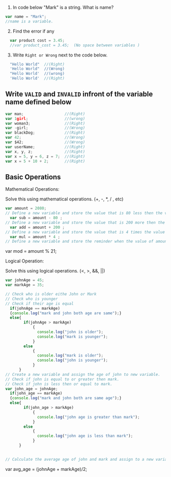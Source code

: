 1. In code below "Mark" is a string.  What is name?
```js
var name = "Mark";
//name is a variable.
```

2. Find the error if any
```js
  var product cost = 3.45;
  //var product_cost = 3.45;  (No space between variables )
```

3. Write `Right or Wrong` next to the code below.

```js
  "Hello World"  //(Right)
  'Hello World"  //(Wrong)
  "Hello World'  //(wrong)
  'Hello World'  //(Right)
```

## Write `VALID` and `INVALID` infront of the variable name defined below
```js
var man;                  //(Right)
var 1girl;                //(wrong)
var woman3;               //(Right)
var -girl;                //(Wrong)
var blackDog;             //(Right)
var 42;                   //(Wrong)
var $42;                  //(Wrong)
var userName;             //(Right)
var x, y, z;              //(Right)
var x = 5, y = 6, z = 7;  //(Right)
var x = 5 + 10 + 2;       //(Right)
```

## Basic Operations

Mathematical Operations:

Solve this using mathematical operations. (+, -, *, / , etc)

```js
var amount = 2080;
// Define a new variable and store the value that is 80 less then the value of amount.
  var sub = amount - 80 ;
// Define a new variable and store the value that is 200 more then the value of amount.
  var add = amount + 200 ;
// Define a new variable and store the value that is 4 times the value of amount.
  var mul = amount * 4 ;
// Define a new variable and store the reminder when the value of amount is  divided by 21.
```
  var mod = amount % 21;

Logical Operation:

Solve this using logical operations. (<, >, &&, ||)

```js
var johnAge = 45;
var markAge = 35;

// Check who is older eithe John or Mark
// Check who is younger
// Check if their age is equal
  if(johnAge == markAge)
  {console.log("mark and john both age are same");}
  else{
        if(johnAge > markAge)
            {
              console.log("john is older");
              console.log("mark is younger");  
            }
        else
            {
              console.log("mark is older");
              console.log("john is younger");  
            }
      }
// Create a new variable and assign the age of john to new variable.
// Check if john is equal to or greater then mark.
// Check if john is less then or equal to mark.
var john_age = johnAge;
  if(john_age == markAge)
  {console.log("mark and john both are same age");}
  else{
        if(john_age > markAge)
            {
              console.log("john age is greater than mark");
            }
        else
            {
              console.log("john age is less than mark");  
            }
      }
    

// Calculate the average age of john and mark and assign to a new variable.
```
var avg_age = (johnAge + markAge)/2;